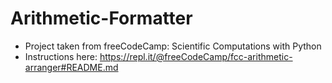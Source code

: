 # Arithmetic-Formatter

* Project taken from freeCodeCamp: Scientific Computations with Python
* Instructions here: https://repl.it/@freeCodeCamp/fcc-arithmetic-arranger#README.md
